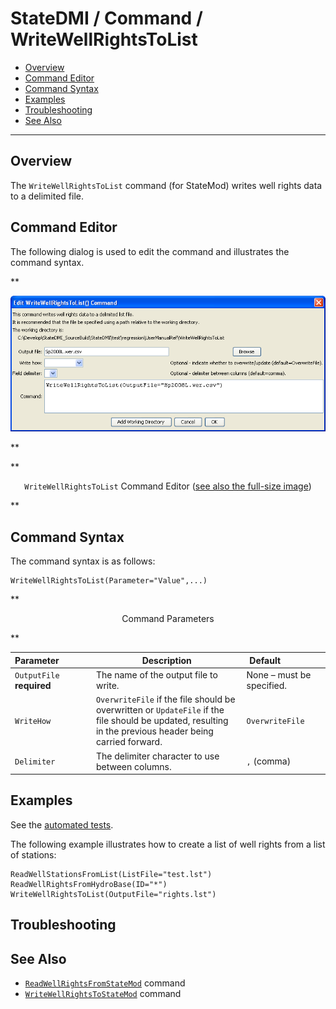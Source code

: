 # StateDMI / Command / WriteWellRightsToList #

* [Overview](#overview)
* [Command Editor](#command-editor)
* [Command Syntax](#command-syntax)
* [Examples](#examples)
* [Troubleshooting](#troubleshooting)
* [See Also](#see-also)

-------------------------

## Overview ##

The `WriteWellRightsToList` command (for StateMod)
writes well rights data to a delimited file.

## Command Editor ##

The following dialog is used to edit the command and illustrates the command syntax.

**<p style="text-align: center;">
![WriteWellRightsToList](WriteWellRightsToList.png)
</p>**

**<p style="text-align: center;">
`WriteWellRightsToList` Command Editor (<a href="../WriteWellRightsToList.png">see also the full-size image</a>)
</p>**

## Command Syntax ##

The command syntax is as follows:

```text
WriteWellRightsToList(Parameter="Value",...)
```
**<p style="text-align: center;">
Command Parameters
</p>**

| **Parameter**&nbsp;&nbsp;&nbsp;&nbsp;&nbsp;&nbsp;&nbsp;&nbsp;&nbsp;&nbsp;&nbsp;&nbsp; | **Description** | **Default**&nbsp;&nbsp;&nbsp;&nbsp;&nbsp;&nbsp;&nbsp;&nbsp;&nbsp;&nbsp;&nbsp;&nbsp;&nbsp;&nbsp;&nbsp;&nbsp; |
| --------------|-----------------|----------------- |
| `OutputFile`<br>**required** | The name of the output file to write. | None – must be specified. |
| `WriteHow` | `OverwriteFile` if the file should be overwritten or `UpdateFile` if the file should be updated, resulting in the previous header being carried forward. | `OverwriteFile` |
| `Delimiter` | The delimiter character to use between columns. | `,` (comma) |

## Examples ##

See the [automated tests](https://github.com/OpenCDSS/cdss-app-statedmi-test/tree/master/test/regression/commands/WriteWellRightsToList).

The following example illustrates how to create a list of well rights from a list of stations:

```
ReadWellStationsFromList(ListFile="test.lst")
ReadWellRightsFromHydroBase(ID="*")
WriteWellRightsToList(OutputFile="rights.lst")
```

## Troubleshooting ##

## See Also ##

* [`ReadWellRightsFromStateMod`](../ReadWellRightsFromStateMod/ReadWellRightsFromStateMod.md) command
* [`WriteWellRightsToStateMod`](../WriteWellRightsToStateMod/WriteWellRightsToStateMod.md) command
